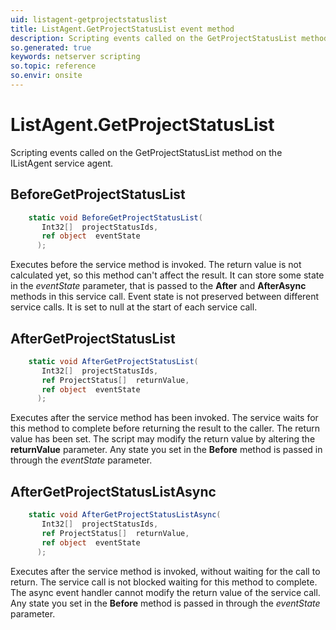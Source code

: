 ```yaml
---
uid: listagent-getprojectstatuslist
title: ListAgent.GetProjectStatusList event method
description: Scripting events called on the GetProjectStatusList method on the ListAgent service agent.
so.generated: true
keywords: netserver scripting
so.topic: reference
so.envir: onsite
---
```

# ListAgent.GetProjectStatusList

Scripting events called on the <see cref='M:IListAgent.GetProjectStatusList'>GetProjectStatusList</see> method on the <see cref='IListAgent'>IListAgent</see>  service agent.

## BeforeGetProjectStatusList
```cs
    static void BeforeGetProjectStatusList(
       Int32[]  projectStatusIds,
       ref object  eventState
      );
```
Executes before the service method is invoked.
The return value is not calculated yet, so this method can't affect the result.
It can store some state in the *eventState* parameter, that is passed to the **After** and **AfterAsync** methods in this service call.
Event state is not preserved between different service calls. It is set to null at the start of each service call.
## AfterGetProjectStatusList
```cs
    static void AfterGetProjectStatusList(
       Int32[]  projectStatusIds,
       ref ProjectStatus[]  returnValue,
       ref object  eventState
      );
```
Executes after the service method has been invoked. The service waits for this method to complete before returning the result to the caller.
The return value has been set. The script may modify the return value by altering the **returnValue** parameter.
Any state you set in the **Before** method is passed in through the *eventState* parameter.
## AfterGetProjectStatusListAsync
```cs
    static void AfterGetProjectStatusListAsync(
       Int32[]  projectStatusIds,
       ref ProjectStatus[]  returnValue,
       ref object  eventState
      );
```
Executes after the service method is invoked, without waiting for the call to return.
The service call is not blocked waiting for this method to complete.
The async event handler cannot modify the return value of the service call.
Any state you set in the **Before** method is passed in through the *eventState* parameter.

